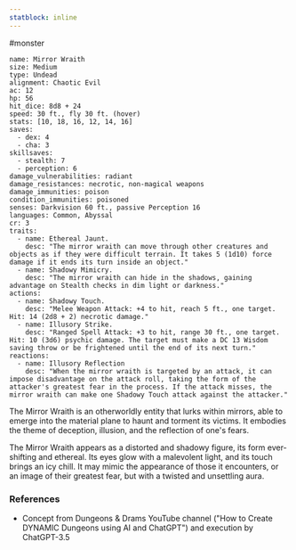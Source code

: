 ```yaml
---
statblock: inline
---
```

 #monster 

```statblock
name: Mirror Wraith
size: Medium
type: Undead
alignment: Chaotic Evil
ac: 12
hp: 56
hit_dice: 8d8 + 24
speed: 30 ft., fly 30 ft. (hover)
stats: [10, 18, 16, 12, 14, 16]
saves:
  - dex: 4
  - cha: 3
skillsaves:
  - stealth: 7
  - perception: 6
damage_vulnerabilities: radiant
damage_resistances: necrotic, non-magical weapons
damage_immunities: poison
condition_immunities: poisoned
senses: Darkvision 60 ft., passive Perception 16
languages: Common, Abyssal
cr: 3
traits:
  - name: Ethereal Jaunt.
    desc: "The mirror wraith can move through other creatures and objects as if they were difficult terrain. It takes 5 (1d10) force damage if it ends its turn inside an object."
  - name: Shadowy Mimicry.
    desc: "The mirror wraith can hide in the shadows, gaining advantage on Stealth checks in dim light or darkness."
actions:
  - name: Shadowy Touch.
    desc: "Melee Weapon Attack: +4 to hit, reach 5 ft., one target. Hit: 14 (2d8 + 2) necrotic damage."
  - name: Illusory Strike.
    desc: "Ranged Spell Attack: +3 to hit, range 30 ft., one target. Hit: 10 (3d6) psychic damage. The target must make a DC 13 Wisdom saving throw or be frightened until the end of its next turn."
reactions:
  - name: Illusory Reflection
    desc: "When the mirror wraith is targeted by an attack, it can impose disadvantage on the attack roll, taking the form of the attacker's greatest fear in the process. If the attack misses, the mirror wraith can make one Shadowy Touch attack against the attacker."
```

The Mirror Wraith is an otherworldly entity that lurks within mirrors, able to emerge into the material plane to haunt and torment its victims. It embodies the theme of deception, illusion, and the reflection of one's fears.

The Mirror Wraith appears as a distorted and shadowy figure, its form ever-shifting and ethereal. Its eyes glow with a malevolent light, and its touch brings an icy chill. It may mimic the appearance of those it encounters, or an image of their greatest fear, but with a twisted and unsettling aura.

### References

* Concept from Dungeons & Drams YouTube channel ("How to Create DYNAMIC Dungeons using AI and ChatGPT") and execution by ChatGPT-3.5
